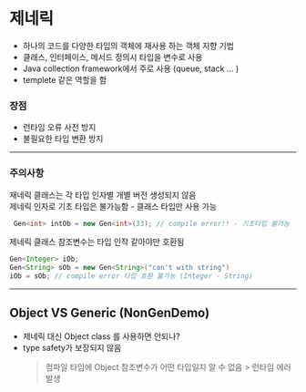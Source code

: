 # 제네릭
- 하나의 코드를 다양한 타입의 객체에 재사용 하는 객체 지향 기법
- 클래스, 인터페이스, 메서드 정의시 타입을 변수로 사용
- Java collection framework에서 주로 사용 (queue, stack ... )
- templete 같은 역할을 함
   
### 장점
- 런타임 오류 사전 방지
- 불필요한 타입 변환 방지
--------
### 주의사항
재네릭 클래스는 각 타입 인자별 개별 버전 생성되지 않음    
제네릭 인자로 기초 타입은 불가능함 - 클래스 타입만 사용 가능
```java
 Gen<int> intOb = new Gen<int>(33); // compile error!! - 기초타입 불가능 
```

제네릭 클래스 참조변수는 타입 인작 같아야만 호환됨
```java
Gen<Integer> iOb;
Gen<String> sOb = new Gen<String>("can't with string")
iOb = sOb; // compile error 타입 호환 불가능 (Integer - String)
```

----
## Object VS Generic (NonGenDemo)
- 제네릭 대신 Object class 를 사용하면 안되나?
- type safety가 보장되지 않음
    > 컴파일 타임에 Object 참조변수가 어떤 타입일지 알 수 없음 > 런타임 에러 발생 
 
